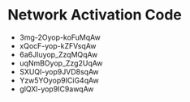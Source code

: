# Network Activation Code
* 3mg-2Oyop-koFuMqAw
* xQocF-yop-kZFVsqAw
* 6a6JIuyop_ZzqMQqAw
* uqNmBOyop_Zzg2UqAw
* SXUQI-yop9JVD8sqAw
* Yzw5YOyop9ICiG4qAw
* glQXl-yop9IC9awqAw